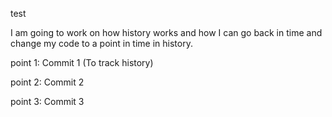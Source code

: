 test

I am going to work on how history works and how I can go back in time and change my code to a point in time in history. 

point 1: Commit 1 (To track history)

point 2: Commit 2

point 3: Commit 3
